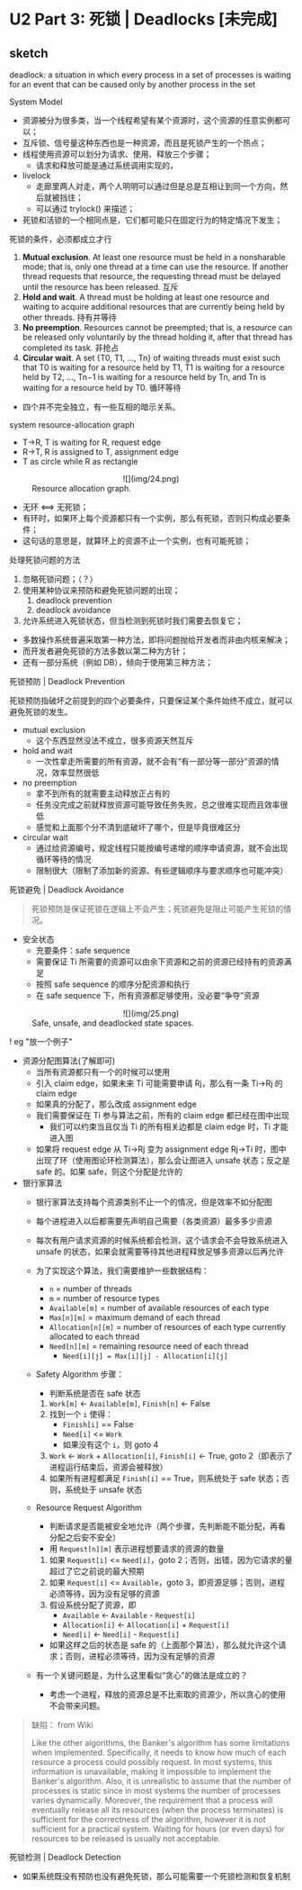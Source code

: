 # U2 Part 3: 死锁 | Deadlocks [未完成]


## sketch

deadlock: a situation in which every process in a set of processes is waiting for an event that can be caused only by another process in the set

System Model

- 资源被分为很多类，当一个线程希望有某个资源时，这个资源的任意实例都可以；
- 互斥锁、信号量这种东西也是一种资源，而且是死锁产生的一个热点；
- 线程使用资源可以划分为请求、使用、释放三个步骤；
    - 请求和释放可能是通过系统调用实现的，
- livelock
    - 走廊里两人对走，两个人明明可以通过但是总是互相让到同一个方向，然后就被挡住；
    - 可以通过 trylock() 来描述；
- 死锁和活锁的一个相同点是，它们都可能只在固定行为的特定情况下发生；

死锁的条件，必须都成立才行

1. **Mutual exclusion**. At least one resource must be held in a nonsharable mode; that is, only one thread at a time can use the resource. If another thread requests that resource, the requesting thread must be delayed until the resource has been released. 互斥
2. **Hold and wait**. A thread must be holding at least one resource and waiting to acquire additional resources that are currently being held by other threads. 持有并等待
3. **No preemption**. Resources cannot be preempted; that is, a resource can be released only voluntarily by the thread holding it, after that thread has completed its task. 非抢占
4. **Circular wait**. A set {T0, T1, ..., Tn} of waiting threads must exist such that T0 is waiting for a resource held by T1, T1 is waiting for a resource held by T2, ..., Tn−1 is waiting for a resource held by Tn, and Tn is waiting for a resource held by T0. 循环等待
- 四个并不完全独立，有一些互相的暗示关系。

system resource-allocation graph

- T->R, T is waiting for R, request edge
- R->T, R is assigned to T, assignment edge
- T as circle while R as rectangle

<figure markdown>
    <center> ![](img/24.png) </center>
    Resource allocation graph.
</figure>

- 无环 <==> 无死锁；
- 有环时，如果环上每个资源都只有一个实例，那么有死锁，否则只构成必要条件；
- 这句话的意思是，就算环上的资源不止一个实例，也有可能死锁；

处理死锁问题的方法

1. 忽略死锁问题；（？）
2. 使用某种协议来预防和避免死锁问题的出现；
   1. deadlock prevention
   2. deadlock avoidance
3. 允许系统进入死锁状态，但当检测到死锁时我们需要去恢复它；

- 多数操作系统普遍采取第一种方法，即将问题抛给开发者而非由内核来解决；
- 而开发者避免死锁的方法多数以第二种为方针；
- 还有一部分系统（例如 DB），倾向于使用第三种方法；


死锁预防 | Deadlock Prevention

死锁预防指破坏之前提到的四个必要条件，只要保证某个条件始终不成立，就可以避免死锁的发生。

- mutual exclusion
    - 这个东西显然没法不成立，很多资源天然互斥
- hold and wait
    - 一次性拿走所需要的所有资源，就不会有“有一部分等一部分”资源的情况，效率显然很低
- no preemption
    - 拿不到所有的就需要主动释放正占有的
    - 任务没完成之前就释放资源可能导致任务失败，总之很难实现而且效率很低
    - 感觉和上面那个分不清到底破坏了哪个，但是毕竟很难区分
- circular wait
    - 通过给资源编号，规定线程只能按编号递增的顺序申请资源，就不会出现循环等待的情况
    - 限制很大（限制了添加新的资源、有些逻辑顺序与要求顺序也可能冲突）

死锁避免 | Deadlock Avoidance

> 死锁预防是保证死锁在逻辑上不会产生；死锁避免是阻止可能产生死锁的情况。

- 安全状态
    - 充要条件：safe sequence
    - 需要保证 Ti 所需要的资源可以由余下资源和之前的资源已经持有的资源满足
    - 按照 safe sequence 的顺序分配资源和执行
    - 在 safe sequence 下，所有资源都足够使用，没必要“争夺”资源

<figure markdown>
    <center> ![](img/25.png) </center>
    Safe, unsafe, and deadlocked state spaces.
</figure>

! eg "放一个例子"

- 资源分配图算法(了解即可)
    - 当所有资源都只有一个的时候可以使用
    - 引入 claim edge，如果未来 Ti 可能需要申请 Rj，那么有一条 Ti->Rj 的 claim edge
    - 如果真的分配了，那么改成 assignment edge
    - 我们需要保证在 Ti 参与算法之前，所有的 claim edge 都已经在图中出现
        - 我们可以约束当且仅当 Ti 的所有相关边都是 claim edge 时，Ti 才能进入图
    - 如果将 request edge 从 Ti->Rj 变为 assignment edge Rj->Ti 时，图中出现了环（使用图论环检测算法），那么会让图进入 unsafe 状态；反之是 safe 的。如果 safe，则这个分配是允许的
- 银行家算法
    - 银行家算法支持每个资源类别不止一个的情况，但是效率不如分配图
    - 每个进程进入以后都需要先声明自己需要（各类资源）最多多少资源
    - 每次有用户请求资源的时候系统都会检测，这个请求会不会导致系统进入 unsafe 的状态，如果会就需要等待其他进程释放足够多资源以后再允许
    - 为了实现这个算法，我们需要维护一些数据结构：
        - `n` = number of threads
        - `m` = number of resource types
        - `Available[m]` = number of available resources of each type
        - `Max[n][m]` = maximum demand of each thread
        - `Allocation[n][m]` = number of resources of each type currently allocated to each thread
        - `Need[n][m]` = remaining resource need of each thread
            - `Need[i][j] = Max[i][j] - Allocation[i][j]`
    - Safety Algorithm 步骤：
        - 判断系统是否在 safe 状态
        1. `Work[m]` <- `Available[m]`, `Finish[n]` <- False
        2. 找到一个 `i` 使得：
           - `Finish[i]` == False
           - `Need[i]` <= `Work`
           - 如果没有这个 `i`，则 goto 4
        3. `Work` <- `Work` + `Allocation[i]`, `Finish[i]` <- True, goto 2（即表示了进程运行结束后，资源会被释放）
        4. 如果所有进程都满足 `Finish[i]` == True，则系统处于 safe 状态；否则，系统处于 unsafe 状态
    - Resource Request Algorithm
        - 判断请求是否能被安全地允许（两个步骤，先判断能不能分配，再看分配之后安不安全）
        - 用 `Request[n][m]` 表示进程想要请求的资源的数量
        1. 如果 `Request[i]` <= `Need[i]`，goto 2；否则，出错，因为它请求的量超过了它之前说的最大预期
        2. 如果 `Request[i]` <= `Available`，goto 3，即资源足够；否则，进程必须等待，因为没有足够的资源
        3. 假设系统分配了资源，即 
           - `Available` <- `Available` - `Request[i]`
           - `Allocation[i]` <- `Allocation[i]` + `Request[i]`
           - `Need[i]` <- `Need[i]` - `Request[i]`
         - 如果这样之后的状态是 safe 的（上面那个算法），那么就允许这个请求；否则，进程必须等待，因为没有足够的资源

    - 有一个关键问题是，为什么这里看似“贪心”的做法是成立的？
        - 考虑一个进程，释放的资源总是不比索取的资源少，所以贪心的使用不会带来问题。

> 缺陷： from Wiki
> 
> Like the other algorithms, the Banker's algorithm has some limitations when implemented. Specifically, it needs to know how much of each resource a process could possibly request. In most systems, this information is unavailable, making it impossible to implement the Banker's algorithm. Also, it is unrealistic to assume that the number of processes is static since in most systems the number of processes varies dynamically. Moreover, the requirement that a process will eventually release all its resources (when the process terminates) is sufficient for the correctness of the algorithm, however it is not sufficient for a practical system. Waiting for hours (or even days) for resources to be released is usually not acceptable.

死锁检测 | Deadlock Detection

- 如果系统既没有预防也没有避免死锁，那么可能需要一个死锁检测和恢复机制


